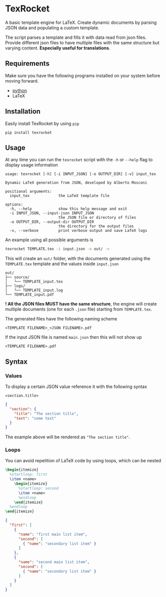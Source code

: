 # TexRocket

A basic template engine for LaTeX. Create dynamic documents by parsing JSON data and populating a custom template.

The script parses a template and fills it with data read from json files. Provide different json files to have multiple files with the same structure but varying content. **Especially useful for translations**.

## Requirements
Make sure you have the following programs installed on your system before moving forward.
- [python](https://www.python.org/ "python.org")
- LaTeX

## Installation

Easily install TexRocket by using `pip`
```shell
pip install texrocket
```

## Usage
At any time you can run the `texrocket` script with the `-h` or `--help` flag to display usage information
```
usage: texrocket [-h] [-i INPUT_JSON] [-o OUTPUT_DIR] [-v] input_tex

Dynamic LaTeX generation from JSON, developed by Alberto Mosconi

positional arguments:
  input_tex             the LaTeX template file

options:
  -h, --help            show this help message and exit
  -i INPUT_JSON, --input-json INPUT_JSON
                        the JSON file or directory of files
  -o OUTPUT_DIR, --output-dir OUTPUT_DIR
                        the directory for the output files
  -v, --verbose         print verbose output and save LaTeX logs
```

An example using all possible arguments is
```bash
texrocket TEMPLATE.tex -i input.json -o out/ -v
```
This will create an `out/` folder, with the documents generated using the `TEMPLATE.tex` template and the values inside `input.json` 
```
out/
├── source/
│   └── TEMPLATE_input.tex
├── logs/
│   └── TEMPLATE_input.log
└── TEMPLATE_input.pdf
```
**! All the JSON files MUST have the same structure**, the engine will create multiple documents (one for each `.json` file) starting from `TEMPLATE.tex`.

The generated files have the following naming scheme
```
<TEMPLATE FILENAME>_<JSON FILENAME>.pdf
```
If the input JSON file is named `main.json` then this will not show up
```
<TEMPLATE FILENAME>.pdf
```

## Syntax

### Values

To display a certain JSON value reference it with the following syntax

```
<section.title>
```
```json
{
  "section": {
    "title": "The section title",
    "text": "some text"
  }
}
```
The example above will be rendered as `"The section title"`.

### Loops

You can avoid repetition of LaTeX code by using loops, which can be nested
```tex
\begin{itemize}
  %startloop: first
  \item <name>
    \begin{itemize}
      %startloop: second
      \item <name>
      %endloop
    \end{itemize}
  %endloop
\end{itemize}
```
```json
{
  "first": [
    {
      "name": "first main list item",
      "second": [
        { "name": "secondary list item" }
      ]
    },
    {
      "name": "second main list item",
      "second": [
        { "name": "secondary list item" }
      ]
    }
  ]
}
```

